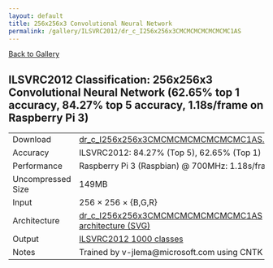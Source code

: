 ```yaml
---
layout: default
title: 256x256x3 Convolutional Neural Network
permalink: /gallery/ILSVRC2012/dr_c_I256x256x3CMCMCMCMCMCMCMC1AS
---
```


[Back to Gallery](/ELL/gallery)

## ILSVRC2012 Classification: 256x256x3 Convolutional Neural Network (62.65% top 1 accuracy, 84.27% top 5 accuracy, 1.18s/frame on Raspberry Pi 3)

<table class="table table-striped table-bordered">
    <tr>
        <td> Download </td>
        <td colspan="3"> <a href="https://github.com/Microsoft/ELL-models/raw/master/models/ILSVRC2012/dr_c_I256x256x3CMCMCMCMCMCMCMC1AS/dr_c_I256x256x3CMCMCMCMCMCMCMC1AS.ell.zip">dr_c_I256x256x3CMCMCMCMCMCMCMC1AS.ell.zip</a></td>
    </tr>
    <tr>
        <td> Accuracy </td>
        <td colspan="3"> ILSVRC2012: 84.27% (Top 5), 62.65% (Top 1) </td>
    </tr>
    <tr>
        <td> Performance </td>
        <td colspan="3"> Raspberry Pi 3 (Raspbian) @ 700MHz: 1.18s/frame </td>
    </tr>
    <tr>
        <td> Uncompressed Size </td>
        <td colspan="3"> 149MB </td>
    </tr>
    <tr>
        <td> Input </td>
        <td colspan="3"> 256 &times; 256 &times; {B,G,R} </td>
    </tr>
    <tr>
        <td> Architecture </td>
        <td>
            <a href="https://github.com/Microsoft/ELL-models/raw/master/models/ILSVRC2012/dr_c_I256x256x3CMCMCMCMCMCMCMC1AS/dr_c_I256x256x3CMCMCMCMCMCMCMC1AS.cntk.svg?sanitize=true" target="_blank">dr_c_I256x256x3CMCMCMCMCMCMCMC1AS architecture (SVG)</a>
        </td>
    </tr>
    <tr>
        <td> Output </td>
        <td colspan="3"> <a href="https://github.com/Microsoft/ELL-models/raw/master/models/ILSVRC2012/categories.txt">ILSVRC2012 1000 classes</a> </td>
    </tr>
    <tr>
        <td> Notes </td>
        <td colspan="3"> Trained by v-jlema@microsoft.com using CNTK 2.3.1 </td>
    </tr>
</table>

